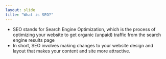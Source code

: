 ```yaml
---
layout: slide
title: "What is SEO?"
---
```


* SEO stands for Search Engine Optimization, which is the process of optimizing your website to get organic (unpaid) traffic from the search engine results page
* In short, SEO involves making changes to your website design and layout that makes your content and site more attractive.

